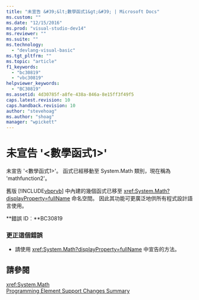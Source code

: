 ```yaml
---
title: "未宣告 &#39;&lt;數學函式1&gt;&#39; | Microsoft Docs"
ms.custom: ""
ms.date: "12/15/2016"
ms.prod: "visual-studio-dev14"
ms.reviewer: ""
ms.suite: ""
ms.technology: 
  - "devlang-visual-basic"
ms.tgt_pltfrm: ""
ms.topic: "article"
f1_keywords: 
  - "bc30819"
  - "vbc30819"
helpviewer_keywords: 
  - "BC30819"
ms.assetid: 4d30785f-a8fe-438a-846a-8e15ff3f49f5
caps.latest.revision: 10
caps.handback.revision: 10
author: "stevehoag"
ms.author: "shoag"
manager: "wpickett"
---
```

# 未宣告 &#39;&lt;數學函式1&gt;&#39;
未宣告 '\<數學函式1\>'。 函式已經移動至 System.Math 類別，現在稱為 'mathfunction2'。  
  
 舊版 [!INCLUDE[vbprvb](../code-quality/includes/vbprvb_md.md)] 中內建的幾個函式已移至 <xref:System.Math?displayProperty=fullName> 命名空間。 因此其功能可更廣泛地供所有程式設計語言使用。  
  
 **錯誤 ID︰**BC30819  
  
### 更正這個錯誤  
  
-   請使用 <xref:System.Math?displayProperty=fullName> 中宣告的方法。  
  
## 請參閱  
 <xref:System.Math>   
 [Programming Element Support Changes Summary](http://msdn.microsoft.com/zh-tw/0483590a-6309-449c-a2fa-effa26a03b95)